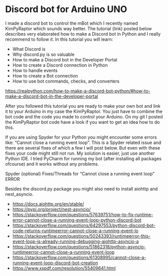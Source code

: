 # Discord bot for Arduino UNO

I made a discord bot to control the mBot which I recently named KimPyRaptor which sounds way better. The tutorial (link) posted below describes very elaborated how to make a Discord bot in Python and I really recommend to follow it. In this tutorial you will learn:
- What Discord is
- Why discord.py is so valuable
- How to make a Discord bot in the Developer Portal
- How to create a Discord connection in Python
- How to handle events
- How to create a Bot connection
- How to use bot commands, checks, and converters

https://realpython.com/how-to-make-a-discord-bot-python/#how-to-make-a-discord-bot-in-the-developer-portal 

After you followed this tutorial you are ready to make your own bot and link it to your Arduino in my case the KimPyRaptor. You just have to combine the bot code and the code you made to control your Arduino. On my git I posted the KimPyRaptor bot code have a look if you want to get an idea how to do this. 

If you are using Spyder for your Python you might encounter some errors like: “Cannot close a running event loop”. This is a Spyder related issue and there are several fixes of which a few I will post below. But even with these fixes your code might still not run. My solution is easier, just use another Python IDE. I tried PyCharm for running my bot (after installing all packages ofcourse) and it works without any problems.
 
Spyder (optional) Fixes/Threads for “Cannot close a running event loop” ERROR

Besides the discord.py package you might also need to install aiohttp and nest_asyncio.
- https://docs.aiohttp.org/en/stable/ 
- https://pypi.org/project/nest-asyncio/
- https://stackoverflow.com/questions/57639751/how-to-fix-runtime-error-cannot-close-a-running-event-loop-python-discord-bot 
- https://stackoverflow.com/questions/64297553/python-discord-bot-code-returns-runtimeerror-cannot-close-a-running-event-lo 
- https://stackoverflow.com/questions/50243393/runtimeerror-this-event-loop-is-already-running-debugging-aiohttp-asyncio-a 
- https://stackoverflow.com/questions/51862318/python-asyncio-runtimeerror-cannot-close-a-running-event-loop 
- https://stackoverflow.com/questions/61308995/cannot-close-a-running-event-loop-discord-bot-creation 
- https://www.xspdf.com/resolution/55409641.html 

